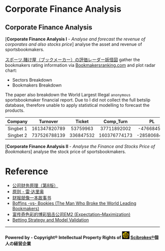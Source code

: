 # Corporate Finance Analysis

## Corporate Finance Analysis

[**Corporate Finance Analysis I** - *Analyse and forecast the revenue of corporates and also stocks price*] analyse the asset and revenue of sportsbookmakers.

[スポーツ.賭け屋（ブックメーカー）の評価レーダー妖怪図](https://rpubs.com/englianhu/bookmakers-ranking) gather the bookmakers rating information via [Bookmakersranking.com](http://www.bookmakersranking.com/bookmakers_ranking) and plot radar chart:

- Sectors Breakdown
- Bookmakers Breakdown

The paper also breakdown the World Largest Illegal `anonymous` sportsbookmaker financial report. Due to I did not collect the full betslip database, therefore unable to apply statistical modelling to forecast the products.

|   Company |      Turnover	|     Ticket |     Comp_Turn |          PL |   Rate |
|:---------:|:-------------:|:----------:|:-------------:|:-----------:|:------:|
| Singbet 1 |  161347820789	|   53759963 |   37711892002 |  -476684554 | -1.26% |
| Singbet 2 |  737526788139	|  336847532 |  160376774173 | -2858068415 | -1.78% |

[**Corporate Finance Analysis II** - *Analyse the Finance and Stocks Price of Bookmakers*] analyse the stock price of sportsbookmakers.

# Reference

- [公司财务原理（第8版）](https://github.com/scibrokes/analyse-the-finance-and-stocks-price-of-bookmakers/blob/master/reference/%E5%85%AC%E5%8F%B8%E8%B4%A2%E5%8A%A1%E5%8E%9F%E7%90%86%EF%BC%88%E7%AC%AC8%E7%89%88%EF%BC%89.pdf)
- [原则 - 雷·达里奥](https://github.com/scibrokes/analyse-the-finance-and-stocks-price-of-bookmakers/blob/master/reference/%E5%8E%9F%E5%88%99%20-%20%E9%9B%B7%C2%B7%E8%BE%BE%E9%87%8C%E5%A5%A5.pdf)
- [财报就像一本故事书](https://github.com/scibrokes/analyse-the-finance-and-stocks-price-of-bookmakers/blob/master/reference/%E8%B4%A2%E6%8A%A5%E5%B0%B1%E5%83%8F%E4%B8%80%E6%9C%AC%E6%95%85%E4%BA%8B%E4%B9%A6.pdf)
- [Boffins -vs- Bookies (The Man Who Broke the World Leading Bookmakers)](https://englianhu.wordpress.com/sportsbook/boffins-vs-bookies-the-man-who-broke-the-world-leading-bookmakers/)
- [富传奇色彩的博彩狙击公司EM2 (Expectation–Maximization)](https://englianhu.wordpress.com/sportsbook/%E5%AF%8C%E4%BC%A0%E5%A5%87%E8%89%B2%E5%BD%A9%E7%9A%84%E5%8D%9A%E5%BD%A9%E7%8B%99%E5%87%BB%E5%85%AC%E5%8F%B8em2-expectation-maximization/)
- [Betting Strategy and Model Validation](https://github.com/scibrokes/betting-strategy-and-model-validation)

---

**Powered by - Copyright® Intellectual Property Rights of <img src='www/oda-army2.jpg' width='24'> [Scibrokes®](http://www.scibrokes.com)個人の経営企業**
